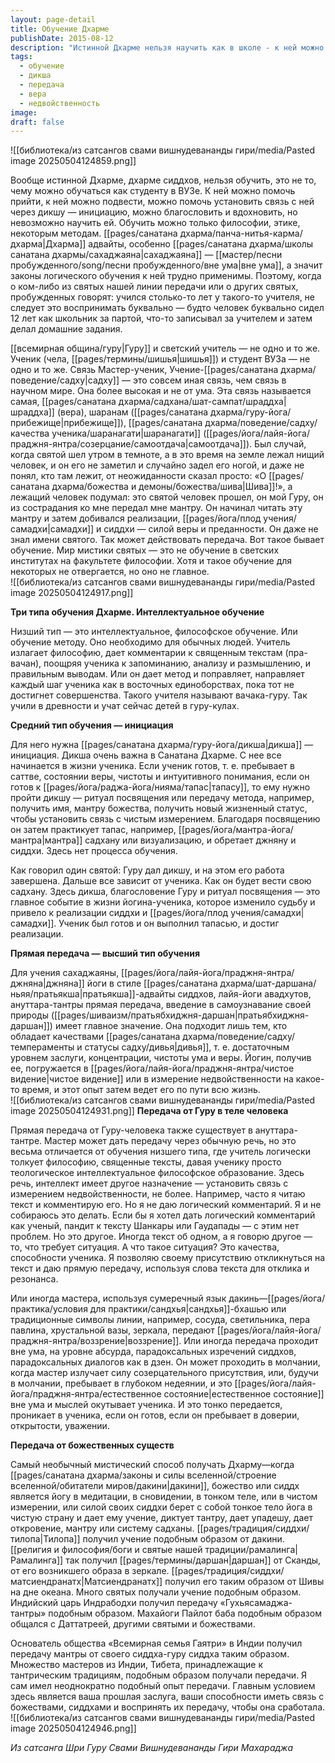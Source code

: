 ```yaml
---
layout: page-detail
title: Обучение Дхарме
publishDate: 2015-08-12
description: "Истинной Дхарме нельзя научить как в школе - к ней можно только подвести через связь с гуру, дикшу или прямую передачу. Существует три типа обучения: интеллектуальное (низшее), инициация (среднее) и прямая передача (высшее), включая мистические откровения от божеств. Главные условия - вера, заслуги и открытость. Только так происходит подлинное пробуждение и реализация."
tags:
  - обучение
  - дикша
  - передача
  - вера
  - недвойственность
image: 
draft: false
---
```

![[библиотека/из сатсангов свами вишнудевананды гири/media/Pasted image 20250504124859.png]]
  
 Вообще истинной Дхарме, дхарме сиддхов, нельзя обучить, это не то, чему можно обучаться как студенту в ВУЗе. К ней можно помочь прийти, к ней можно подвести, можно помочь установить связь с ней через дикшу — инициацию, можно благословить и вдохновить, но невозможно научить ей. Обучить можно только философии, этике, некоторым методам. [[pages/санатана дхарма/панча-нитья-карма/дхарма|Дхарма]] адвайты, особенно [[pages/санатана дхарма/школы санатана дхармы/сахаджаяна|сахаджаяна]] — [[мастер/песни пробужденного/song/песни пробужденного/вне ума|вне ума]], а значит законы логического обучения к ней трудно применимы. Поэтому, когда о ком-либо из святых нашей линии передачи или о других святых, пробужденных говорят: учился столько-то лет у такого-то учителя, не следует это воспринимать буквально — будто человек буквально сидел 12 лет как школьник за партой, что-то записывал за учителем и затем делал домашние задания. 

 [[всемирная община/гуру|Гуру]] и светский учитель — не одно и то же. Ученик (чела, [[pages/термины/шишья|шишья]]) и студент ВУЗа — не одно и то же. Связь Мастер-ученик, Учение-[[pages/санатана дхарма/поведение/садху|садху]] — это совсем иная связь, чем связь в научном мире. Она более высокая и не от ума. Эта связь называется самая, [[pages/санатана дхарма/садхана/шат-сампат/шраддха|шраддха]] (вера), шаранам ([[pages/санатана дхарма/гуру-йога/прибежище|прибежище]]), [[pages/санатана дхарма/поведение/садху/качества ученика/шаранагати|шаранагати]] ([[pages/йога/лайя-йога/праджня-янтра/созерцание/самоотдача|самоотдача]]). Был случай, когда святой шел утром в темноте, а в это время на земле лежал нищий человек, и он его не заметил и случайно задел его ногой, и даже не понял, кто там лежит, от неожиданности сказал просто: «О [[pages/санатана дхарма/божества и демоны/божества/шива|Шива]]!», а лежащий человек подумал: это святой человек прошел, он мой Гуру, он из сострадания ко мне передал мне мантру. Он начинал читать эту мантру и затем добивался реализации, [[pages/йога/плод учения/самадхи|самадхи]] и сиддхи — силой веры и преданности. Он даже не знал имени святого. Так может действовать передача. Вот такое бывает обучение. Мир мистики святых — это не обучение в светских институтах на факультете философии. Хотя и такое обучение для некоторых не отвергается, но оно не главное.   
![[библиотека/из сатсангов свами вишнудевананды гири/media/Pasted image 20250504124917.png]]
  
**Три типа обучения Дхарме. Интеллектуальное обучение** 

 Низший тип — это интеллектуальное, философское обучение. Или обучение методу. Оно необходимо для обычных людей. Учитель излагает философию, дает комментарии к священным текстам (пра-вачан), поощряя ученика к запоминанию, анализу и размышлению, и правильным выводам. Или он дает метод и поправляет, направляет каждый шаг ученика как в восточных единоборствах, пока тот не достигнет совершенства. Такого учителя называют вачака-гуру. Так учили в древности и учат сейчас детей в гуру-кулах. 

  
**Средний тип обучения — инициация** 

 Для него нужна [[pages/санатана дхарма/гуру-йога/дикша|дикша]] — инициация. Дикша очень важна в Санатана Дхарме. С нее все начинается в жизни ученика. Если ученик готов, т. е. пребывает в саттве, состоянии веры, чистоты и интуитивного понимания, если он готов к [[pages/йога/раджа-йога/нияма/тапас|тапасу]], то ему нужно пройти дикшу — ритуал посвящения или передачу метода, например, получить имя, мантру божества, получить новый жизненный статус, чтобы установить связь с чистым измерением. Благодаря посвящению он затем практикует тапас, например, [[pages/йога/мантра-йога/мантра|мантра]] садхану или визуализацию, и обретает джняну и сиддхи. Здесь нет процесса обучения. 

 Как говорил один святой: Гуру дал дикшу, и на этом его работа завершена. Дальше все зависит от ученика. Как он будет вести свою садхану. Здесь дикша, благословение Гуру и ритуал посвящения — это главное событие в жизни йогина-ученика, которое изменило судьбу и привело к реализации сиддхи и [[pages/йога/плод учения/самадхи|самадхи]]. Ученик был готов и он выполнил тапасью, и достиг реализации. 

  
**Прямая передача — высший тип обучения** 

 Для учения сахаджаяны, [[pages/йога/лайя-йога/праджня-янтра/джняна|джняна]] йоги в стиле [[pages/санатана дхарма/шат-даршана/ньяя/пратьякша|пратьякша]]-адвайты сиддхов, лайя-йоги авадхутов, ануттара-тантры прямая передача, введение в самоузнавание своей природы ([[pages/шиваизм/пратьябхиджня-даршан|пратьябхиджня-даршан]]) имеет главное значение. Она подходит лишь тем, кто обладает качествами [[pages/санатана дхарма/поведение/садху/темпераменты и статусы садху/дивья|дивья]], т. е. достаточным уровнем заслуги, концентрации, чистоты ума и веры. Йогин, получив ее, погружается в [[pages/йога/лайя-йога/праджня-янтра/чистое видение|чистое видение]] или в измерение недвойственности на какое-то время, и этот опыт затем ведет его по пути всю жизнь.   
  ![[библиотека/из сатсангов свами вишнудевананды гири/media/Pasted image 20250504124931.png]]
**Передача от Гуру в теле человека** 

 Прямая передача от Гуру-человека также существует в ануттара-тантре. Мастер может дать передачу через обычную речь, но это весьма отличается от обучения низшего типа, где учитель логически толкует философию, священные тексты, давая ученику просто теологическое интеллектуальное философское образование. Здесь речь, интеллект имеет другое назначение — установить связь с измерением недвойственности, не более. Например, часто я читаю текст и комментирую его. Но я не даю логический комментарий. Я и не собираюсь это делать. Если бы я хотел дать логический комментарий как ученый, пандит к тексту Шанкары или Гаудапады — с этим нет проблем. Но это другое. Иногда текст об одном, а я говорю другое — то, что требует ситуация. А что такое ситуация? Это качества, способности ученика. Я позволяю своему присутствию откликнуться на текст и даю прямую передачу, используя слова текста для отклика и резонанса. 

 Или иногда мастера, используя сумеречный язык дакинь—[[pages/йога/практика/условия для практики/сандхья|сандхья]]-бхашью или традиционные символы линии, например, сосуда, светильника, пера павлина, хрустальной вазы, зеркала, передают [[pages/йога/лайя-йога/праджня-янтра/воззрение|воззрение]]. Или иногда передача проходит вне ума, на уровне абсурда, парадоксальных изречений сиддхов, парадоксальных диалогов как в дзен. Он может проходить в молчании, когда мастер излучает силу созерцательного присутствия, или, будучи в молчании, пребывает в глубоком недеянии, и это [[pages/йога/лайя-йога/праджня-янтра/естественное состояние|естественное состояние]] вне ума и мыслей окутывает ученика. И это тонко передается, проникает в ученика, если он готов, если он пребывает в доверии, открытости, уважении. 

  
**Передача от божественных существ** 

 Самый необычный мистический способ получать Дхарму—когда [[pages/санатана дхарма/законы и силы вселенной/строение вселенной/обитатели миров/дакини|дакини]], божество или сиддх является йогу в медитации, в сновидении, в тонком теле, или в чистом измерении, или силой своих сиддхи берет с собой тонкое тело йога в чистую страну и дает ему учение, диктует тантру, дает упадешу, дает откровение, мантру или систему садханы. [[pages/традиция/сиддхи/тилопа|Тилопа]] получил учение подобным образом от дакини. [[религия и философия/боги и святые нашей традиции/рамалинга|Рамалинга]] так получил [[pages/термины/даршан|даршан]] от Сканды, от его возникшего образа в зеркале. [[pages/традиция/сиддхи/матсиендранатх|Матсиендранатх]] получил его таким образом от Шивы на дне океана. Много святых получали учение подобным образом. Индийский царь Индрабодхи получил передачу «Гухьясамаджа-тантры» подобным образом. Махайоги Пайлот баба подобным образом общался с Даттатреей, другими святыми и божествами. 

 Основатель общества «Всемирная семья Гаятри» в Индии получил передачу мантры от своего сиддха-гуру сиддха таким образом. Множество мастеров из Индии, Тибета, принадлежащие к тантрическим традициям, подобным образом получали передачи. Я сам имел неоднократно подобный опыт передачи. Главным условием здесь является ваша прошлая заслуга, ваши способности иметь связь с божествами, сиддхами и воспринять их передачу, чтобы она сработала.  
![[библиотека/из сатсангов свами вишнудевананды гири/media/Pasted image 20250504124946.png]]

*Из сатсанга Шри Гуру Свами Вишнудевананды Гири Махараджа*